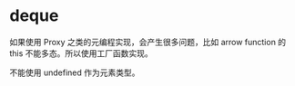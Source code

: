 # deque

如果使用 Proxy 之类的元编程实现，会产生很多问题，比如 arrow function 的 this 不能多态。所以使用工厂函数实现。

不能使用 undefined 作为元素类型。
